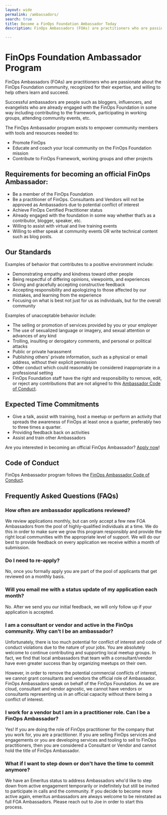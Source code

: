 ```yaml
---
layout: wide
permalink: /ambassadors/
search: true
title: Become a FinOps Foundation Ambassador Today
description: FinOps Ambassadors (FOAs) are practitioners who are passionate about the FinOps Foundation community, recognized for their expertise, and willing to help others learn and succeed. Get more information about how to become an Ambassador to help us continue to grow our community.

---
```


# FinOps Foundation Ambassador Program

FinOps Ambassadors (FOAs) are practitioners who are passionate about the FinOps Foundation community, recognized for their expertise, and willing to help others learn and succeed.

Successful ambassadors are people such as bloggers, influencers, and evangelists who are already engaged with the FinOps Foundation in some way including contributing to the framework, participating in working groups, attending community events, etc.

The FinOps Ambassador program exists to empower community members with tools and resources needed to:
* Promote FinOps
* Educate and coach your local community on the FinOps Foundation mission
* Contribute to FinOps Framework, working groups and other projects

## Requirements for becoming an official FinOps Ambassador:
* Be a member of the FinOps Foundation
* Be a practitioner of FinOps. Consultants and Vendors will not be approved as Ambassadors due to potential conflict of interest
* Achieve FinOps Certified Practitioner status
* Already engaged with the foundation in some way whether that’s as a contributor, blogger, speaker, etc.
* Willing to assist with virtual and live training events
* Willing to either speak at community events OR write technical content such as blog posts.

## Our Standards
Examples of behavior that contributes to a positive environment include:
* Demonstrating empathy and kindness toward other people
* Being respectful of differing opinions, viewpoints, and experiences
* Giving and gracefully accepting constructive feedback
* Accepting responsibility and apologizing to those affected by our mistakes, and learning from the experience
* Focusing on what is best not just for us as individuals, but for the overall community

Examples of unacceptable behavior include:
* The selling or promotion of services provided by you or your employer
* The use of sexualized language or imagery, and sexual attention or advances of any kind
* Trolling, insulting or derogatory comments, and personal or political attacks
* Public or private harassment
* Publishing others' private information, such as a physical or email address, without their explicit permission
* Other conduct which could reasonably be considered inappropriate in a professional setting
* FinOps Foundation staff have the right and responsibility to remove, edit, or reject any contributions that are not aligned to this [Ambassador Code of Conduct](/ambassadors/code-of-conduct). 

## Expected Time Commitments
* Give a talk, assist with training, host a meetup or perform an activity that spreads the awareness of FinOps at least once a quarter, preferably two to three times a quarter.
* Providing feedback back on activities
* Assist and train other Ambassadors

Are you interested in becoming an official FinOps Ambassador? [Apply now](https://docs.google.com/forms/d/e/1FAIpQLSeMZ-T7v63LBXcAZIddJ_A5P4qg3qrz9P6XS5qLR3UIDZKFBw/viewform)!

## Code of Conduct
FinOps Ambassador program follows the [FinOps Ambassador Code of Conduct](/ambassadors/code-of-conduct).

## Frequently Asked Questions (FAQs)

### How often are ambassador applications reviewed?

We review applications monthly, but can only accept a few new FOA Ambassadors from the pool of highly-qualified individuals at a time.  We do this in order to make sure we grow this program responsibly and provide the right local communities with the appropriate level of support. We will do our best to provide feedback on every application we receive within a month of submission.

### Do I need to re-apply?

No, once you formally apply you are part of the pool of applicants that get reviewed on a monthly basis.

### Will you email me with a status update of my application each month?

No. After we send you our initial feedback, we will only follow up if your application is accepted.

### I am a consultant or vendor and active in the FinOps community. Why can’t I be an ambassador?

Unfortunately, there is too much potential for conflict of interest and code of conduct violations due to the nature of your jobs. You are absolutely welcome to continue contributing and supporting local meetup groups. In fact, we find that local ambassadors that team with a consultant/vendor have even greater success than by organizing meetups on their own.  

However, in order to remove the potential commercial conflicts of interest, we cannot grant consultants and vendors the official role of Ambassador.  FinOps Ambassadors speak on behalf of the FinOps Foundation. As we are cloud, consultant and vendor agnostic, we cannot have vendors or consultants representing us in an official capacity without there being a conflict of interest.

### I work for a vendor but I am in a practitioner role. Can I be a FinOps Ambassador?

Yes! If you are doing the role of FinOps practitioner for the company that you work for, you are a practitioner. If you are selling FinOps services and engagements or you are developing services and tooling to sell to FinOps practitioners, then you are considered a Consultant or Vendor and cannot hold the title of FinOps Ambassador.  


### What if I want to step down or don't have the time to commit anymore?

We have an Emeritus status to address Ambassadors who'd like to step down from active engagement temporarily or indefinitely but still be invited to participate in calls and the community. If you decide to become more active again, emeritus ambassadors are always welcome to be reinstated as full FOA Ambassadors. Please reach out to Joe in order to start this process.

